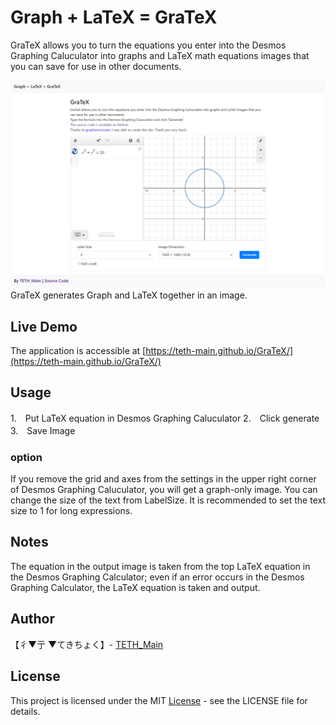 # Graph + LaTeX = GraTeX
GraTeX allows you to turn the equations you enter into the Desmos Graphing Caluculator into graphs and LaTeX math equations images that you can save for use in other documents.

![preview](https://raw.githubusercontent.com/TETH-Main/GraTeX/main/img/preview.png)
GraTeX generates Graph and LaTeX together in an image.

## Live Demo
The application is accessible at [https://teth-main.github.io/GraTeX/](https://teth-main.github.io/GraTeX/)

## Usage
1.　Put LaTeX equation in Desmos Graphing Caluculator
2.　Click generate
3.　Save Image

### option
If you remove the grid and axes from the settings in the upper right corner of Desmos Graphing Caluculator, you will get a graph-only image.
You can change the size of the text from LabelSize.
It is recommended to set the text size to 1 for long expressions.

## Notes
The equation in the output image is taken from the top LaTeX equation in the Desmos Graphing Calculator; even if an error occurs in the Desmos Graphing Calculator, the LaTeX equation is taken and output.

## Author
【彳▼亍 ▼てきちょく】- [TETH_Main](https://twitter.com/TETH_Main)

## License
This project is licensed under the MIT [License](https://github.com/TETH-Main/GraTeX/blob/add-license-1/LICENSE) - see the LICENSE file for details.
